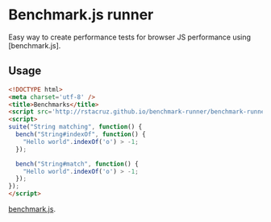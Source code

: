 # Benchmark.js runner

Easy way to create performance tests for browser JS performance using 
[benchmark.js].

## Usage

~~~ html
<!DOCTYPE html>
<meta charset='utf-8' />
<title>Benchmarks</title>
<script src='http://rstacruz.github.io/benchmark-runner/benchmark-runner.js'></script>
<script>
suite("String matching", function() {
  bench("String#indexOf", function() {
    "Hello world".indexOf('o') > -1;
  });

  bench("String#match", function() {
    "Hello world".indexOf('o') > -1;
  });
});
</script>
~~~

[benchmark.js](http://benchmarkjs.com/).
